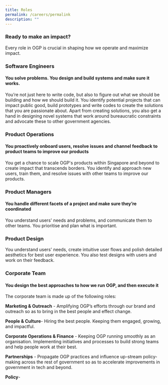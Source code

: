 ```yaml
---
title: Roles
permalink: /careers/permalink
description: ""
---
```

### Ready to make an impact?
Every role in OGP is crucial in shaping how we operate and maximize impact.

### Software Engineers
#### You solve problems. You design and build systems and make sure it works.

You’re not just here to write code, but also to figure out what we should be building and how we should build it. You identify potential projects that can impact public good, build prototypes and write codes to create the solutions that you are passionate about. Apart from creating solutions, you also get a hand in designing novel systems that work around bureaucratic constraints and advocate these to other government agencies.

### Product Operations
#### You proactively onboard users, resolve issues and channel feedback to product teams to improve our products
You get a chance to scale OGP's products within Singapore and beyond to create impact that transcends borders. You identify and approach new users, train them, and resolve issues with other teams to improve our products.

### Product Managers
#### You handle different facets of a project and make sure they’re coordinated
You understand users' needs and problems, and communicate them to other teams. You prioritise and plan what is important.

### Product Design
You understand users' needs, create intuitive user flows and polish detailed aesthetics for best user experience. You also test designs with users and work on their feedback.

### Corporate Team
#### You design the best approaches to how we run OGP, and then execute it

The corporate team is made up of the following roles: 

**Marketing & Outreach** - Amplifying OGP’s efforts through our brand and outreach so as to bring in the best people and effect change. 

**People & Culture**- Hiring the best people. Keeping them engaged, growing, and impactful. 

**Corporate Operations & Finance** - Keeping OGP running smoothly as an organisation. Implementing initiatives and processes to build strong teams and help people work at their best. 

**Partnerships** - Propagate OGP practices and influence up-stream policy-making across the rest of government so as to accelerate improvements in government in tech and beyond. 

**Policy**-

